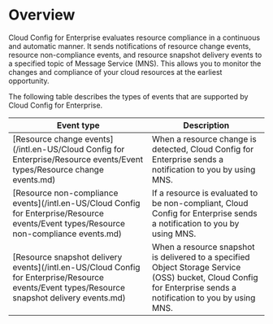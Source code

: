 # Overview

Cloud Config for Enterprise evaluates resource compliance in a continuous and automatic manner. It sends notifications of resource change events, resource non-compliance events, and resource snapshot delivery events to a specified topic of Message Service \(MNS\). This allows you to monitor the changes and compliance of your cloud resources at the earliest opportunity.

The following table describes the types of events that are supported by Cloud Config for Enterprise.

|Event type|Description|
|----------|-----------|
|[Resource change events](/intl.en-US/Cloud Config for Enterprise/Resource events/Event types/Resource change events.md)|When a resource change is detected, Cloud Config for Enterprise sends a notification to you by using MNS.|
|[Resource non-compliance events](/intl.en-US/Cloud Config for Enterprise/Resource events/Event types/Resource non-compliance events.md)|If a resource is evaluated to be non-compliant, Cloud Config for Enterprise sends a notification to you by using MNS.|
|[Resource snapshot delivery events](/intl.en-US/Cloud Config for Enterprise/Resource events/Event types/Resource snapshot delivery events.md)|When a resource snapshot is delivered to a specified Object Storage Service \(OSS\) bucket, Cloud Config for Enterprise sends a notification to you by using MNS.|

